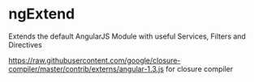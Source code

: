 # ngExtend
Extends the default AngularJS Module with useful Services, Filters and Directives


https://raw.githubusercontent.com/google/closure-compiler/master/contrib/externs/angular-1.3.js
for closure compiler